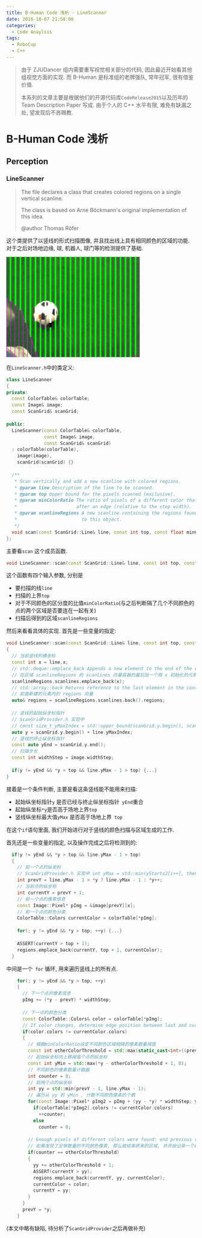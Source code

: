 ```yaml
---
title: B-Human Code 浅析 - LineScanner
date: 2016-10-07 21:58:08
categories:
  - Code Anaylsis
tags:
  - RoboCup
  - C++
---
```


> 由于 ZJUDancer 组内需要重写视觉相关部分的代码, 因此最近开始看其他组视觉方面的实现. 而 B-Human 是标准组的老牌强队, 常年冠军, 很有借鉴价值.
>
> 本系列的文章主要是根据他们的开源代码库`CodeRelease2015`以及历年的 Team Description Paper 写成. 由于个人的 C++ 水平有限, 难免有缺漏之处, 望发现后不吝赐教.

# B-Human Code 浅析

## Perception

### LineScanner

> The file declares a class that creates colored regions on a single vertical scanline.
>
> The class is based on Arne Böckmann's original implementation of this idea.
>
> @author Thomas Röfer

这个类提供了以竖线的形式扫描图像, 并且找出线上具有相同颜色的区域的功能. 对于之后对场地边缘, 球, 机器人, 球门等的检测提供了基础.

<!-- more -->

![vertical_scan.png](/images/vertical_scan.png)

在`LineScanner.h`中的类定义:

```C++
class LineScanner
{
private:
  const ColorTable& colorTable;
  const Image& image;
  const ScanGrid& scanGrid;

public:
  LineScanner(const ColorTable& colorTable,
              const Image& image,
              const ScanGrid& scanGrid)
  : colorTable(colorTable),
    image(image),
    scanGrid(scanGrid) {}

  /**
   * Scan vertically and add a new scanline with colored regions.
   * @param line Description of the line to be scanned.
   * @param top Upper bound for the pixels scanned (exclusive).
   * @param minColorRatio The ratio of pixels of a different color that is expected 
   *                      after an edge (relative to the step width).
   * @param scanlineRegions A new scanline containing the regions found will be added
   *                        to this object.
   */
  void scan(const ScanGrid::Line& line, const int top, const float minColorRatio, ScanlineRegions& scanlineRegions) const;
};
```

主要看`scan` 这个成员函数. 

```C++
void LineScanner::scan(const ScanGrid::Line& line, const int top, const float minColorRatio, ScanlineRegions& scanlineRegions) const {...}
```

这个函数有四个输入参数, 分别是

* 要扫描的线`line`
* 扫描的上界`top`
* 对于不同颜色的区分度的比值`minColorRatio`(与之后判断隔了几个不同颜色的点的两个区域是否要连在一起有关)
* 扫描后得到的区域`scanlineRegions`

然后来看看具体的实现. 首先是一些变量的指定:

```C++
void LineScanner::scan(const ScanGrid::Line& line, const int top, const float minColorRatio, ScanlineRegions& scanlineRegions) const
{
  // 当前竖线的横坐标
  const int x = line.x;
  // std::deque::emplace_back Appends a new element to the end of the container.
  // 在区域 scanlineRegions 的 scanlines 向量容器的最后加一个用 x 初始化的元素. 
  scanlineRegions.scanlines.emplace_back(x); 
  // std::array::back Returns reference to the last element in the container.
  // 前面新建的元素内的 regions 向量
  auto& regions = scanlineRegions.scanlines.back().regions; 

  // 竖线的起始纵坐标指针
  // ScanGridProvider.h 实现中
  // const size_t yMaxIndex = std::upper_bound(scanGrid.y.begin(), scanGrid.y.end(), yMax + 1, std::greater<int>()) - scanGrid.y.begin();
  auto y = scanGrid.y.begin() + line.yMaxIndex;
  // 竖线的终止纵坐标指针
  const auto yEnd = scanGrid.y.end();
  // 扫描步长
  const int widthStep = image.widthStep;
  
  if(y != yEnd && *y > top && line.yMax - 1 > top) {...}
}
```

接着是一个条件判断, 主要是看这条竖线能不能用来扫描:

* 起始纵坐标指针`y` 是否已经与终止纵坐标指针` yEnd`重合
* 起始纵坐标`*y`是否高于场地上界`top`
* 竖线纵坐标最大值`yMax` 是否高于场地上界` top`

在这个`if`语句里面, 我们开始进行对于竖线的颜色扫描与区域生成的工作.

首先还是一些变量的指定, 以及操作完成之后将检测到的:

```C++
  if(y != yEnd && *y > top && line.yMax - 1 > top)
  {
    // 前一个点的纵坐标
    // ScanGridProvider.h 实现中 int yMax = std::min(yStarts2[i++], theCameraInfo.height);
    int prevY = line.yMax - 1 > *y ? line.yMax - 1 : *y++;
    // 当前点的纵坐标
    int currentY = prevY + 1;
    // 前一个点的像素信息
    const Image::Pixel* pImg = &image[prevY][x];
    // 前一个点的颜色分类
    ColorTable::Colors currentColor = colorTable[*pImg];
    
    for(; y != yEnd && *y > top; ++y) {...}
    
    ASSERT(currentY > top + 1);
    regions.emplace_back(currentY, top + 1, currentColor);
  }
```

中间是一个` for` 循环, 用来遍历竖线上的所有点.

```C++
    for(; y != yEnd && *y > top; ++y)
    {
      // 下一个点的像素信息
      pImg += (*y - prevY) * widthStep;

      // 下一点的颜色分类
      const ColorTable::Colors& color = colorTable[*pImg];
      // If color changes, determine edge position between last and current scanpoint
      if(color.colors != currentColor.colors)
      {
        // 根据minColorRatio设定不同颜色区域相隔的像素数量阈值
        const int otherColorThreshold = std::max(static_cast<int>((prevY - *y) * minColorRatio), 1);
        // 起始纵坐标向上移阈值个点的纵坐标
        const int yMin = std::max(*y - otherColorThreshold + 1, 0);
        // 不同颜色的像素数量计数器
        int counter = 0;
        // 前两个点的纵坐标
        int yy = std::min(prevY - 1, line.yMax - 1);
        // 遍历从 yy 到 yMin , 计数不同颜色像素的个数
        for(const Image::Pixel* pImg2 = pImg + (yy - *y) * widthStep; yy >= yMin && counter < otherColorThreshold; --yy, pImg2 -= image.widthStep)
          if(colorTable[*pImg2].colors != currentColor.colors)
            ++counter;
          else
            counter = 0;

        // Enough pixels of different colors were found: end previous region and start a new one.
        // 如果发现了足够数量的不同颜色像素, 那么就结束原来的区域, 并开始记录一个新的区域
        if(counter == otherColorThreshold)
        {
          yy += otherColorThreshold + 1;
          ASSERT(currentY > yy);
          regions.emplace_back(currentY, yy, currentColor);
          currentColor = color;
          currentY = yy;
        }
      }
      prevY = *y;
    }
```

(本文中略有缺陷, 待分析了`ScanGridProvider`之后再做补充)